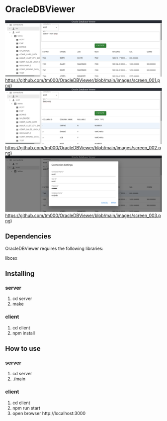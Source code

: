 # OracleDBViewer
![main screen](https://github.com/tm000/OracleDBViewer/blob/main/images/screen_001.png)https://github.com/tm000/OracleDBViewer/blob/main/images/screen_001.png)
![main screen](https://github.com/tm000/OracleDBViewer/blob/main/images/screen_002.png)https://github.com/tm000/OracleDBViewer/blob/main/images/screen_002.png)
![main screen](https://github.com/tm000/OracleDBViewer/blob/main/images/screen_003.png)https://github.com/tm000/OracleDBViewer/blob/main/images/screen_003.png)

## Dependencies
OracleDBViewer requires the following libraries:

libcex

## Installing
### server
1. cd server
2. make
### client
1. cd client
2. npm install

## How to use
### server
1. cd server
2. ./main
### client
1. cd client
2. npm run start
3. open browser http://localhost:3000
